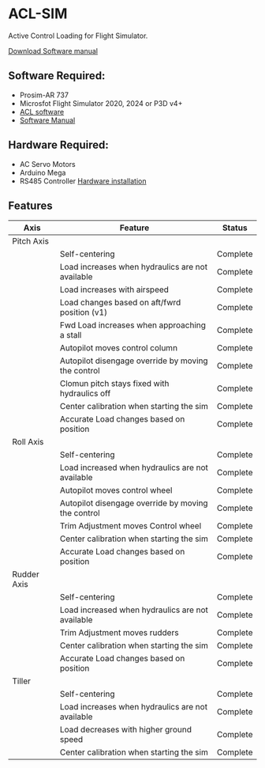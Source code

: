 # ACL-SIM
 Active Control Loading for Flight Simulator.

[Download Software manual](https://docs.google.com/document/d/1KazFxLndUraUICVV142zfowjpmU_UAafAoSC2X-yo0w/edit?usp=sharing)

## Software Required:
- Prosim-AR 737
- Microsfot Flight Simulator 2020, 2024 or P3D v4+
- [ACL software](https://github.com/vitaltechsol/ACL-SIM/releases)
- [Software Manual](https://docs.google.com/document/d/1KazFxLndUraUICVV142zfowjpmU_UAafAoSC2X-yo0w/edit?usp=sharing)

## Hardware Required:
- AC Servo Motors
- Arduino Mega
- RS485 Controller
[Hardware installation](https://docs.google.com/document/d/1BwuNVnbSR_nCwNKXKo0L1YqKoHi7jEu5gOJ-OT1txDU/edit?tab=t.0)


## Features 
 
| Axis        | Feature                                           | Status   |
| ----------- | ------------------------------------------------- | -------- |
| Pitch Axis  |                                                   |          |
|             | Self-centering                                    | Complete |
|             | Load increases when hydraulics are not available  | Complete |
|             | Load increases with airspeed                      | Complete |
|             | Load changes based on aft/fwrd position (v1)      | Complete |
|             | Fwd Load increases when approaching a stall       | Complete |
|             | Autopilot moves control column                    | Complete |
|             | Autopilot disengage override by moving the control| Complete |
|             | Clomun pitch stays fixed with hydraulics off      | Complete |
|             | Center calibration when starting the sim          | Complete |
|             | Accurate Load changes based on position           | Complete |
| Roll Axis   |                                                   |          |
|             | Self-centering                                    | Complete |
|             | Load increased when hydraulics are not available  | Complete |
|             | Autopilot moves control wheel                     | Complete |
|             | Autopilot disengage override by moving the control| Complete |
|             | Trim Adjustment moves Control wheel               | Complete |
|             | Center calibration when starting the sim          | Complete |
|             | Accurate Load changes based on position           | Complete |
| Rudder Axis |                                                   |          |
|             | Self-centering                                    | Complete |
|             | Load increased when hydraulics are not available  | Complete |
|             | Trim Adjustment moves rudders                     | Complete |
|             | Center calibration when starting the sim          | Complete |
|             | Accurate Load changes based on position           | Complete |
| Tiller      |                                                   |          |
|             | Self-centering                                    | Complete |
|             | Load increases when hydraulics are not available  | Complete |
|             | Load decreases with higher ground speed           | Complete |
|             | Center calibration when starting the sim          | Complete |

